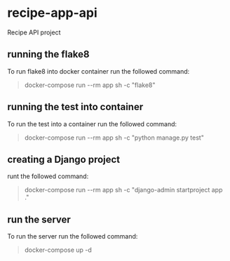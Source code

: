 # recipe-app-api

Recipe API project

## running the flake8

To run flake8 into docker container run the followed command:

> docker-compose run --rm app sh -c "flake8"

## running the test into container

To run the test into a container run the followed command:

> docker-compose run --rm app sh -c "python manage.py test"

## creating a Django project

runt the followed command:

> docker-compose run --rm app sh -c "django-admin startproject app ."

## run the server

To run the server run the followed command:

> docker-compose up -d
